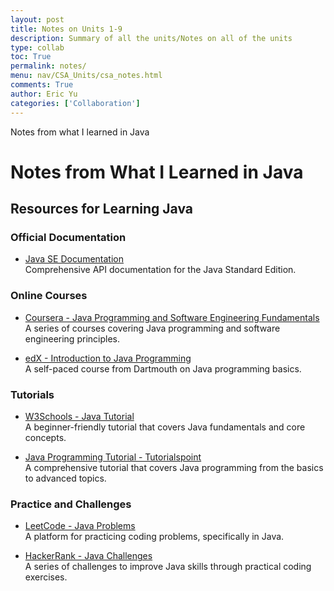 ```yaml
---
layout: post
title: Notes on Units 1-9
description: Summary of all the units/Notes on all of the units
type: collab
toc: True
permalink: notes/
menu: nav/CSA_Units/csa_notes.html
comments: True
author: Eric Yu
categories: ['Collaboration']
---
```


Notes from what I learned in Java

# Notes from What I Learned in Java

## Resources for Learning Java

### Official Documentation
- [Java SE Documentation](https://docs.oracle.com/javase/8/docs/api/)  
  Comprehensive API documentation for the Java Standard Edition.

### Online Courses
- [Coursera - Java Programming and Software Engineering Fundamentals](https://www.coursera.org/specializations/java-programming)  
  A series of courses covering Java programming and software engineering principles.

- [edX - Introduction to Java Programming](https://www.edx.org/course/introduction-to-java-programming)  
  A self-paced course from Dartmouth on Java programming basics.


### Tutorials
- [W3Schools - Java Tutorial](https://www.w3schools.com/java/)  
  A beginner-friendly tutorial that covers Java fundamentals and core concepts.

- [Java Programming Tutorial - Tutorialspoint](https://www.tutorialspoint.com/java/index.htm)  
  A comprehensive tutorial that covers Java programming from the basics to advanced topics.

### Practice and Challenges
- [LeetCode - Java Problems](https://leetcode.com/problemset/all/?filters=tag%3AJava)  
  A platform for practicing coding problems, specifically in Java.

- [HackerRank - Java Challenges](https://www.hackerrank.com/domains/tutorials/10-days-of-java)  
  A series of challenges to improve Java skills through practical coding exercises.
